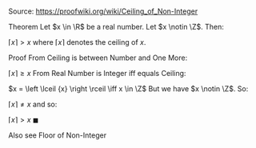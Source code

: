 # 

Source: https://proofwiki.org/wiki/Ceiling_of_Non-Integer

Theorem
Let $x \in \R$ be a real number.
Let $x \notin \Z$.
Then:

$\left \lceil{x}\right \rceil > x$
where $\left \lceil{x}\right \rceil$ denotes the ceiling  of $x$.


Proof
From Ceiling is between Number and One More:

$\left \lceil{x}\right \rceil \ge x$
From Real Number is Integer iff equals Ceiling:

$x = \left \lceil {x} \right \rceil \iff x \in \Z$
But we have $x \notin \Z$.
So:

$\left \lceil {x} \right \rceil \ne x$
and so:

$\left \lceil {x} \right \rceil > x$
$\blacksquare$


Also see
Floor of Non-Integer




